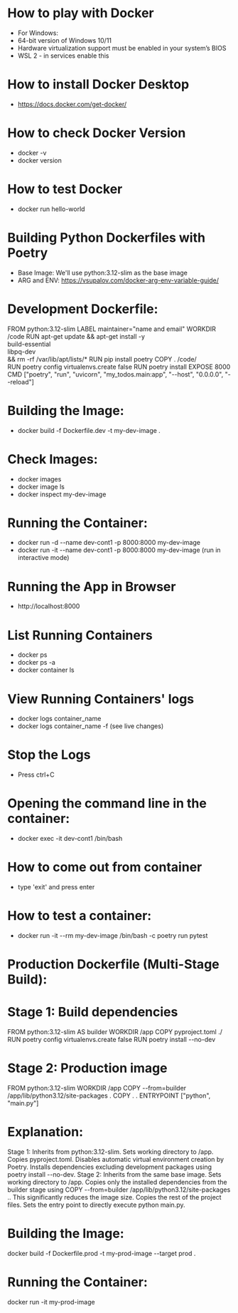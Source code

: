 # How to play with Docker
- For Windows:
- 64-bit version of Windows 10/11
- Hardware virtualization support must be enabled in your system’s BIOS
- WSL 2 - in services enable this

# How to install Docker Desktop
- https://docs.docker.com/get-docker/

# How to check Docker Version
- docker -v
- docker version

# How to test Docker 
- docker run hello-world

# Building Python Dockerfiles with Poetry
- Base Image: We'll use python:3.12-slim as the base image
- ARG and ENV: https://vsupalov.com/docker-arg-env-variable-guide/

# Development Dockerfile:
FROM python:3.12-slim
LABEL maintainer="name and email"
WORKDIR /code
RUN apt-get update && apt-get install -y \
    build-essential \
    libpq-dev \
    && rm -rf /var/lib/apt/lists/*
RUN pip install poetry
COPY . /code/   
RUN poetry config virtualenvs.create false
RUN poetry install
EXPOSE 8000
CMD ["poetry", "run", "uvicorn", "my_todos.main:app", "--host", "0.0.0.0", "--reload"]

# Building the Image:
- docker build -f Dockerfile.dev -t my-dev-image .

# Check Images:
- docker images
- docker image ls 
- docker inspect my-dev-image

# Running the Container:
- docker run -d --name dev-cont1 -p 8000:8000 my-dev-image
- docker run -it --name dev-cont1 -p 8000:8000 my-dev-image (run in interactive mode)

# Running the App in Browser
- http://localhost:8000

# List Running Containers
- docker ps
- docker ps -a
- docker container ls

# View Running Containers' logs
- docker logs container_name
- docker logs container_name -f (see live changes)

# Stop the Logs
- Press ctrl+C

# Opening the command line in the container:
- docker exec -it dev-cont1 /bin/bash

# How to come out from container
- type 'exit' and press enter

# How to test a container:
- docker run -it --rm my-dev-image /bin/bash -c poetry run pytest

# Production Dockerfile (Multi-Stage Build):
# Stage 1: Build dependencies
FROM python:3.12-slim AS builder
WORKDIR /app
COPY pyproject.toml ./
RUN poetry config virtualenvs.create false
RUN poetry install --no-dev
# Stage 2: Production image
FROM python:3.12-slim
WORKDIR /app
COPY --from=builder /app/lib/python3.12/site-packages .
COPY . .
ENTRYPOINT ["python", "main.py"]

# Explanation:
Stage 1:
Inherits from python:3.12-slim.
Sets working directory to /app.
Copies pyproject.toml.
Disables automatic virtual environment creation by Poetry.
Installs dependencies excluding development packages using poetry install --no-dev.
Stage 2:
Inherits from the same base image.
Sets working directory to /app.
Copies only the installed dependencies from the builder stage using COPY --from=builder /app/lib/python3.12/site-packages .. This significantly reduces the image size.
Copies the rest of the project files.
Sets the entry point to directly execute python main.py.

# Building the Image:
docker build -f Dockerfile.prod -t my-prod-image --target prod .
# Running the Container:
docker run -it my-prod-image